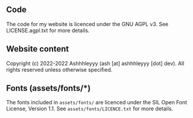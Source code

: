 ## Code

The code for my website is licenced under the GNU AGPL v3. See LICENSE.agpl.txt for more details.

## Website content

Copyright (c) 2022-2022 Ashhhleyyy (ash [at] ashhhleyyy [dot] dev).
All rights reserved unless otherwise specified.

## Fonts (assets/fonts/*)

The fonts included in `assets/fonts/` are licenced under the SIL Open Font License, Version 1.1. See `assets/fonts/LICENCE.txt` for more details.
